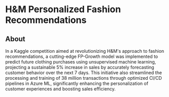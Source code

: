 # H&M Personalized Fashion Recommendations

## About
In a Kaggle competition aimed at revolutionizing H&M's approach to fashion recommendations, a cutting-edge FP-Growth model was implemented to predict future clothing purchases using unsupervised machine learning, projecting a sustainable 5% increase in sales by accurately forecasting customer behavior over the next 7 days. This initiative also streamlined the processing and training of 38 million transactions through optimized CI/CD pipelines in Azure ML, significantly enhancing the personalization of customer experiences and boosting sales efficiency.

